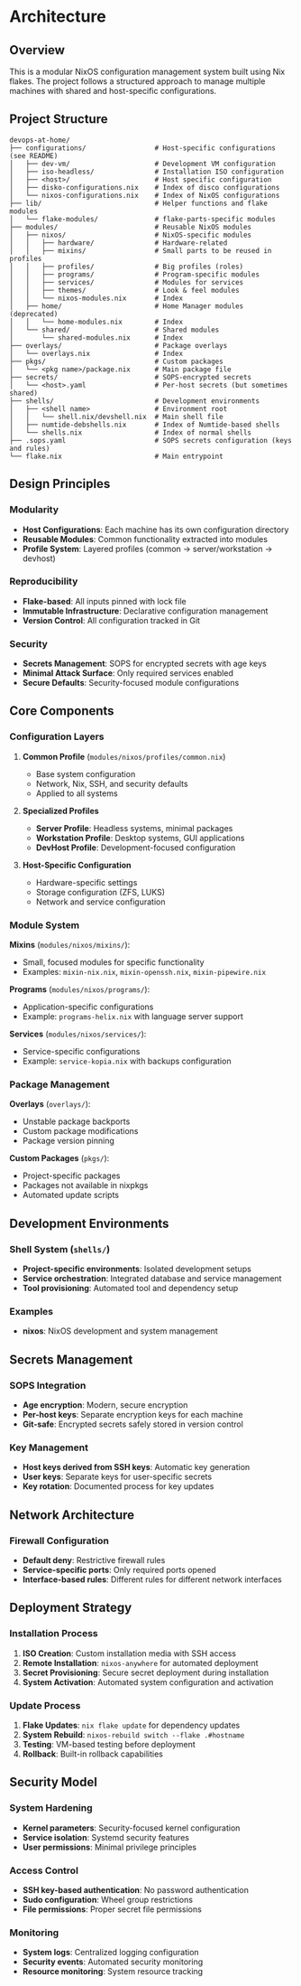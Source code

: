 # Architecture

## Overview

This is a modular NixOS configuration management system built using Nix flakes. The project follows a structured approach to manage multiple machines with shared and host-specific configurations.

## Project Structure

```
devops-at-home/
├── configurations/                 # Host-specific configurations (see README)
│   ├── dev-vm/                     # Development VM configuration
│   ├── iso-headless/               # Installation ISO configuration
│   ├── <host>/                     # Host specific configuration
│   ├── disko-configurations.nix    # Index of disco configurations
│   └── nixos-configurations.nix    # Index of NixOS configurations
├── lib/                            # Helper functions and flake modules
│   └── flake-modules/              # flake-parts-specific modules
├── modules/                        # Reusable NixOS modules
│   ├── nixos/                      # NixOS-specific modules
│   │   ├── hardware/               # Hardware-related
│   │   ├── mixins/                 # Small parts to be reused in profiles
│   │   ├── profiles/               # Big profiles (roles)
│   │   ├── programs/               # Program-specific modules
│   │   ├── services/               # Modules for services
│   │   ├── themes/                 # Look & feel modules
│   │   └── nixos-modules.nix       # Index
│   ├── home/                       # Home Manager modules (deprecated)
│   │   └── home-modules.nix        # Index
│   └── shared/                     # Shared modules
│       └── shared-modules.nix      # Index
├── overlays/                       # Package overlays
│   └── overlays.nix                # Index
├── pkgs/                           # Custom packages
│   └── <pkg name>/package.nix      # Main package file
├── secrets/                        # SOPS-encrypted secrets
│   └── <host>.yaml                 # Per-host secrets (but sometimes shared)
├── shells/                         # Development environments
│   ├── <shell name>                # Environment root
│   │   └── shell.nix/devshell.nix  # Main shell file
│   ├── numtide-debshells.nix       # Index of Numtide-based shells
│   └── shells.nix                  # Index of normal shells
├── .sops.yaml                      # SOPS secrets configuration (keys and rules)
└── flake.nix                       # Main entrypoint
```

## Design Principles

### Modularity
- **Host Configurations**: Each machine has its own configuration directory
- **Reusable Modules**: Common functionality extracted into modules
- **Profile System**: Layered profiles (common → server/workstation → devhost)

### Reproducibility
- **Flake-based**: All inputs pinned with lock file
- **Immutable Infrastructure**: Declarative configuration management
- **Version Control**: All configuration tracked in Git

### Security
- **Secrets Management**: SOPS for encrypted secrets with age keys
- **Minimal Attack Surface**: Only required services enabled
- **Secure Defaults**: Security-focused module configurations

## Core Components

### Configuration Layers

1. **Common Profile** (`modules/nixos/profiles/common.nix`)
   - Base system configuration
   - Network, Nix, SSH, and security defaults
   - Applied to all systems

2. **Specialized Profiles**
   - **Server Profile**: Headless systems, minimal packages
   - **Workstation Profile**: Desktop systems, GUI applications
   - **DevHost Profile**: Development-focused configuration

3. **Host-Specific Configuration**
   - Hardware-specific settings
   - Storage configuration (ZFS, LUKS)
   - Network and service configuration

### Module System

**Mixins** (`modules/nixos/mixins/`):
- Small, focused modules for specific functionality
- Examples: `mixin-nix.nix`, `mixin-openssh.nix`, `mixin-pipewire.nix`

**Programs** (`modules/nixos/programs/`):
- Application-specific configurations
- Example: `programs-helix.nix` with language server support

**Services** (`modules/nixos/services/`):
- Service-specific configurations
- Example: `service-kopia.nix` with backups configuration

### Package Management

**Overlays** (`overlays/`):
- Unstable package backports
- Custom package modifications
- Package version pinning

**Custom Packages** (`pkgs/`):
- Project-specific packages
- Packages not available in nixpkgs
- Automated update scripts

## Development Environments

### Shell System (`shells/`)
- **Project-specific environments**: Isolated development setups
- **Service orchestration**: Integrated database and service management
- **Tool provisioning**: Automated tool and dependency setup

### Examples
- **nixos**: NixOS development and system management

## Secrets Management

### SOPS Integration
- **Age encryption**: Modern, secure encryption
- **Per-host keys**: Separate encryption keys for each machine
- **Git-safe**: Encrypted secrets safely stored in version control

### Key Management
- **Host keys derived from SSH keys**: Automatic key generation
- **User keys**: Separate keys for user-specific secrets
- **Key rotation**: Documented process for key updates

## Network Architecture

### Firewall Configuration
- **Default deny**: Restrictive firewall rules
- **Service-specific ports**: Only required ports opened
- **Interface-based rules**: Different rules for different network interfaces

## Deployment Strategy

### Installation Process
1. **ISO Creation**: Custom installation media with SSH access
2. **Remote Installation**: `nixos-anywhere` for automated deployment
3. **Secret Provisioning**: Secure secret deployment during installation
4. **System Activation**: Automated system configuration and activation

### Update Process
1. **Flake Updates**: `nix flake update` for dependency updates
2. **System Rebuild**: `nixos-rebuild switch --flake .#hostname`
3. **Testing**: VM-based testing before deployment
4. **Rollback**: Built-in rollback capabilities

## Security Model

### System Hardening
- **Kernel parameters**: Security-focused kernel configuration
- **Service isolation**: Systemd security features
- **User permissions**: Minimal privilege principles

### Access Control
- **SSH key-based authentication**: No password authentication
- **Sudo configuration**: Wheel group restrictions
- **File permissions**: Proper secret file permissions

### Monitoring
- **System logs**: Centralized logging configuration
- **Security events**: Automated security monitoring
- **Resource monitoring**: System resource tracking
